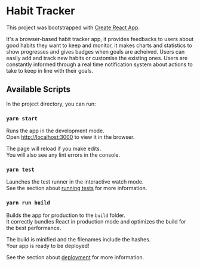 # Habit Tracker

This project was bootstrapped with [Create React App](https://github.com/facebook/create-react-app).

It's a browser-based habit tracker app, it provides feedbacks to users about good habits they want to keep and monitor, it makes charts and statistics to show progresses and gives badges when goals are acheived.
Users can easily add and track new habits or customise the existing ones.
Users are constantly informed through a real time notification system about actions to take to keep in line with their goals. 

## Available Scripts

In the project directory, you can run:

### `yarn start`

Runs the app in the development mode.\
Open [http://localhost:3000](http://localhost:3000) to view it in the browser.

The page will reload if you make edits.\
You will also see any lint errors in the console.

### `yarn test`

Launches the test runner in the interactive watch mode.\
See the section about [running tests](https://facebook.github.io/create-react-app/docs/running-tests) for more information.

### `yarn run build`

Builds the app for production to the `build` folder.\
It correctly bundles React in production mode and optimizes the build for the best performance.

The build is minified and the filenames include the hashes.\
Your app is ready to be deployed!

See the section about [deployment](https://facebook.github.io/create-react-app/docs/deployment) for more information.